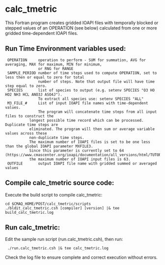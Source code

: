 calc_tmetric
========

This Fortran program creates gridded IOAPI files with temporally blocked or stepped values of an OPERATION (see below) calculated from one or more gridded time-dependent IOAPI files.

## Run Time Environment variables used:

```
 OPERATION     operation to perform - SUM for summation, AVG for averaging, MAX for maximum, MIN for minimum,
               or RNG for RANGE
 SAMPLE_PERIOD number of time steps used to compute OPERATION, set to less then or equal to zero for total 
               number of steps. Note that output file will have time step equal to zero.
 SPECIES       list of species to output (e.g. setenv SPECIES "O3 HO HO2 NH3 HCL ANO3J ASO4J").  
               To extract all species use: setenv SPECIES "ALL"
 M3_FILE_#     List of input IOAPI file names with time-dependent values.
               The program will concatenate time steps from all input files to construct the
	       longest possible time record which can be processed. Duplicate time steps are
	       eliminated. The program will then sum or average variable values across these 
	       non-duplicate time steps.
	       The maximum number of IOAPI files is set to be one less than the global IOAPI parameter MXFILE3.
	       Since this parameter is currently set to 64 (https://www.cmascenter.org/ioapi/documentation/all_versions/html/TUTORIAL.html),
	       the maximum number of IOAPI input files is 63.
 OUTFILE       output IOAPI file name with gridded summed or averaged values
```

## Compile calc_tmetric source code:

Execute the build script to compile calc_tmetric:

```
cd $CMAQ_HOME/POST/calc_tmetric/scripts
./bldit_calc_tmetric.csh [compiler] [version] |& tee build_calc_tmetric.log
```

## Run calc_tmetric:
Edit the sample run script (run.calc_tmetric.csh), then run:
```
 ./run.calc_tmetric.csh |& tee calc_tmetric.log
```
Check the log file to ensure complete and correct execution without errors.

